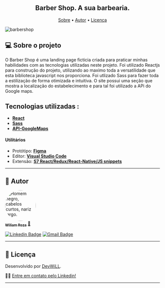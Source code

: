 <h2 align="center"> 
Barber Shop. A sua barbearia.
</h2>
<p align="center">
 <a href="#-sobre-o-projeto">Sobre</a> • 
 <a href="#-autor">Autor</a> • 
 <a href="#user-content--licença">Licença</a>
</p>

  ![barbershop](https://github.com/devfrontwill/Landing-page-BarberShop/assets/106280899/1ade7800-b214-4aac-b7f6-39ade12b2699)



## 💻 Sobre o projeto
  O Barber Shop é uma landing page ficticia criada para praticar minhas habilidades com as tecnologias utilizadas neste projeto. Foi utilizado Reactjs para construção do projeto, utilizando ao maximo toda a       versatilidade que esta biblioteca javascript nos proporciona. Foi utlizado Sass para fazer toda a estilização de forma otimizada e intuitiva.
  O site possui uma seção que mostra a localização do estabelecimento e para tal foi utilizado a APi do Google maps.


## Tecnologias utilizadas :


- **[React](https://reactnative.dev/](https://react.dev))**
- **[Sass](https://sass-lang.com/documentation/)**
- **[API-GoogleMaps](https://console.cloud.google.com/apis/library/maps-backend.googleapis.com?project=famous-charge-400919)**



#### **Utilitários**

- Protótipo: **[Figma](https://www.figma.com/file/6kiSdVqT1Dxs3uPgW2Psur/Landing-Page-Barber?type=design&node-id=0%3A1&mode=design&t=XxnkFp0h2WfED6Iu-1)** 
- Editor: **[Visual Studio Code](https://code.visualstudio.com/)**
- Extensão: **[S7 React/Redux/React-Native/JS snippets](https://marketplace.visualstudio.com/items?itemName=dsznajder.es7-react-js-snippets)**
---

## 🦸 Autor

<a href="https://www.instagram.com/wiliam.rozza/">
 <img style="border-radius: 50%;" src="https://avatars.githubusercontent.com/u/106280899?s=400&u=c99561d67e121d4546768802a0b8e93491c9775a&v=4" width="100px;" alt="Homem negro, cabelos curtos, nariz largo."/>
 <br />
 <sub><b>Wiliam Roza</b></sub></a> <a href="https://www.linkedin.com/in/devfrontwill/" title="Meu Perfil">🚀</a>
 <br />

[![Linkedin Badge](https://img.shields.io/badge/-WiliamRoza-blue?style=flat-square&logo=Linkedin&logoColor=white&link=https://www.linkedin.com/in/devfrontwill/)](https://www.linkedin.com/in/devfrontwill/)
[![Gmail Badge](https://img.shields.io/badge/-contato.devfrontwill@gmail.com-c14438?style=flat-square&logo=Gmail&logoColor=white&link=mailto:contato.devfrontwill@gmail.com)](mailto:contato.devfrontwill@gmail.com)

---

## 📝 Licença

Desenvolvido por [DevWiLL](https://github.com/devfrontwill).

👋🏽 [Entre em contato pelo Linkedin!](https://www.linkedin.com/in/devfrontwill/)

---
